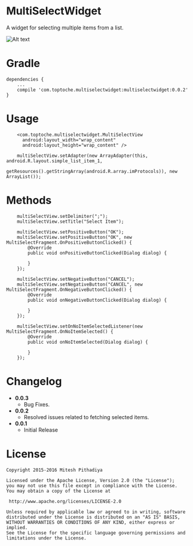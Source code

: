 # MultiSelectWidget 

A widget for selecting multiple items from a list.

![Alt text](https://github.com/miteshpithadiya/MultiSelectWidget/blob/master/multiselectwidget/src/main/res/multiselectwidget.gif "MultiSelectWidget")

# Gradle
    dependencies {
        ...
        compile 'com.toptoche.multiselectwidget:multiselectwidget:0.0.2'
    }

# Usage
        <com.toptoche.multiselectwidget.MultiSelectView
          android:layout_width="wrap_content"
          android:layout_height="wrap_content" />

        multiSelectView.setAdapter(new ArrayAdapter(this, android.R.layout.simple_list_item_1,
                getResources().getStringArray(android.R.array.imProtocols)), new ArrayList());
                
# Methods
        multiSelectView.setDelimiter(";");
        multiSelectView.setTitle("Select Item");
        
        multiSelectView.setPositiveButton("OK");
        multiSelectView.setPositiveButton("OK", new MultiSelectFragment.OnPositiveButtonClicked() {
            @Override
            public void onPositiveButtonClicked(Dialog dialog) {
                
            }
        });
        
        multiSelectView.setNegativeButton("CANCEL");
        multiSelectView.setNegativeButton("CANCEL", new MultiSelectFragment.OnNegativeButtonClicked() {
            @Override
            public void onNegativeButtonClicked(Dialog dialog) {
                
            }
        });
        
        multiSelectView.setOnNoItemSelectedListener(new MultiSelectFragment.OnNoItemSelected() {
            @Override
            public void onNoItemSelected(Dialog dialog) {
                
            }
        });
    
# Changelog
 * <b>0.0.3</b>
    * Bug Fixes.
 * <b>0.0.2</b>
    * Resolved issues related to fetching selected items.
 * <b>0.0.1</b>
    * Initial Release

# License

    Copyright 2015-2016 Mitesh Pithadiya

    Licensed under the Apache License, Version 2.0 (the "License");
    you may not use this file except in compliance with the License.
    You may obtain a copy of the License at

     http://www.apache.org/licenses/LICENSE-2.0

    Unless required by applicable law or agreed to in writing, software
    distributed under the License is distributed on an "AS IS" BASIS,
    WITHOUT WARRANTIES OR CONDITIONS OF ANY KIND, either express or implied.
    See the License for the specific language governing permissions and
    limitations under the License.
